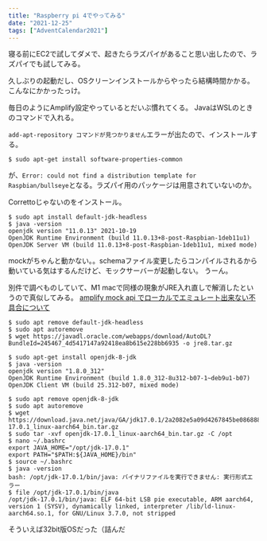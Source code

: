 ```yaml
---
title: "Raspberry pi 4でやってみる"
date: "2021-12-25"
tags: ["AdventCalendar2021"]
---
```


寝る前にEC2で試してダメで、起きたらラズパイがあること思い出したので、ラズパイでも試してみる。

久しぶりの起動だし、OSクリーンインストールからやったら結構時間かかる。こんなにかかったっけ。

毎日のようにAmplify設定やっているとだいぶ慣れてくる。
JavaはWSLのときのコマンドで入れる。

`add-apt-repository コマンドが見つかりません`エラーが出たので、インストールする。
```
$ sudo apt-get install software-properties-common
```
が、`Error: could not find a distribution template for Raspbian/bullseye`となる。ラズパイ用のパッケージは用意されていないのか。

Correttoじゃないのをインストール。
```
$ sudo apt install default-jdk-headless
$ java -version
openjdk version "11.0.13" 2021-10-19
OpenJDK Runtime Environment (build 11.0.13+8-post-Raspbian-1deb11u1)
OpenJDK Server VM (build 11.0.13+8-post-Raspbian-1deb11u1, mixed mode)
```
mockがちゃんと動かない。。schemaファイル変更したらコンパイルされるから動いている気はするんだけど、モックサーバーが起動しない。
うーん。

別件で調べものしていて、M1 macで同様の現象がJRE入れ直しで解消したというので真似してみる。
[amplify mock api でローカルでエミュレート出来ない不具合について](https://zenn.dev/nozan/articles/3035619efb4de2)
```
$ sudo apt remove default-jdk-headless
$ sudo apt autoremove
$ wget https://javadl.oracle.com/webapps/download/AutoDL?BundleId=245467_4d5417147a92418ea8b615e228bb6935 -o jre8.tar.gz
```
```
$ sudo apt-get install openjdk-8-jdk
$ java -version
openjdk version "1.8.0_312"
OpenJDK Runtime Environment (build 1.8.0_312-8u312-b07-1~deb9u1-b07)
OpenJDK Client VM (build 25.312-b07, mixed mode)
```
```
$ sudo apt remove openjdk-8-jdk
$ sudo apt autoremove
$ wget https://download.java.net/java/GA/jdk17.0.1/2a2082e5a09d4267845be086888add4f/12/GPL/openjdk-17.0.1_linux-aarch64_bin.tar.gz
$ sudo tar -xvf openjdk-17.0.1_linux-aarch64_bin.tar.gz -C /opt
$ nano ~/.bashrc
export JAVA_HOME="/opt/jdk-17.0.1"
export PATH="$PATH:${JAVA_HOME}/bin"
$ source ~/.bashrc
$ java -version
bash: /opt/jdk-17.0.1/bin/java: バイナリファイルを実行できません: 実行形式エラー
$ file /opt/jdk-17.0.1/bin/java
/opt/jdk-17.0.1/bin/java: ELF 64-bit LSB pie executable, ARM aarch64, version 1 (SYSV), dynamically linked, interpreter /lib/ld-linux-aarch64.so.1, for GNU/Linux 3.7.0, not stripped
```
そういえば32bit版OSだった（詰んだ
